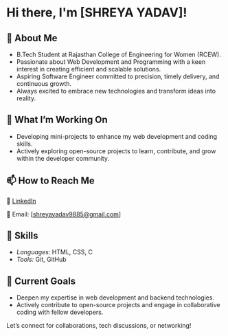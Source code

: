 # Hi there, I'm [SHREYA YADAV]! 

## 🚀 About Me
-  B.Tech Student at Rajasthan College of Engineering for Women (RCEW).
-  Passionate about Web Development and Programming with a keen interest in creating efficient and scalable solutions.
-  Aspiring Software Engineer committed to precision, timely delivery, and continuous growth.
-  Always excited to embrace new technologies and transform ideas into reality.

## 🔭 What I’m Working On
- Developing mini-projects to enhance my web development and coding skills.
- Actively exploring open-source projects to learn, contribute, and grow within the developer community.
## 📫 How to Reach Me
 💼 [LinkedIn](https://www.linkedin.com/in/shreya-yadav-3a0a232b2/)
 
 📧 Email: [shreyayadav9885@gmail.com]

## 💼 Skills
- *Languages:* HTML, CSS, C
- *Tools:* Git, GitHub

## 🌱 Current Goals
- Deepen my expertise in web development and backend technologies.
- Actively contribute to open-source projects and engage in collaborative coding with fellow developers.
  
Let’s connect for collaborations, tech discussions, or networking!

<!---
SHREYA-006/SHREYA-006 is a ✨ special ✨ repository because its `README.md` (this file) appears on your GitHub profile.
You can click the Preview link to take a look at your changes.
--->
